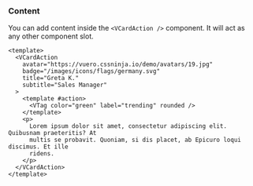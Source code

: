 ### Content

You can add content inside the `<VCardAction />` component. It will act as
any other component slot.

<!--code-->

```vue
<template>
  <VCardAction
    avatar="https://vuero.cssninja.io/demo/avatars/19.jpg"
    badge="/images/icons/flags/germany.svg"
    title="Greta K."
    subtitle="Sales Manager"
  >
    <template #action>
      <VTag color="green" label="trending" rounded />
    </template>
    <p>
      Lorem ipsum dolor sit amet, consectetur adipiscing elit. Quibusnam praeteritis? At
      multis se probavit. Quoniam, si dis placet, ab Epicuro loqui discimus. Et ille
      ridens.
    </p>
  </VCardAction>
</template>
```

<!--/code-->
